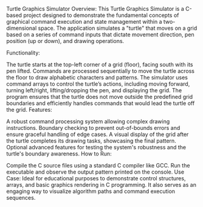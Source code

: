 Turtle Graphics Simulator
Overview: This Turtle Graphics Simulator is a C-based project designed to demonstrate the fundamental concepts of graphical command execution and state management within a two-dimensional space. The application simulates a "turtle" that moves on a grid based on a series of command inputs that dictate movement direction, pen position (up or down), and drawing operations.

Functionality:

The turtle starts at the top-left corner of a grid (floor), facing south with its pen lifted.
Commands are processed sequentially to move the turtle across the floor to draw alphabetic characters and patterns.
The simulator uses command arrays to control the turtle’s actions, including moving forward, turning left/right, lifting/dropping the pen, and displaying the grid.
The program ensures that the turtle does not move outside the predefined grid boundaries and efficiently handles commands that would lead the turtle off the grid.
Features:

A robust command processing system allowing complex drawing instructions.
Boundary checking to prevent out-of-bounds errors and ensure graceful handling of edge cases.
A visual display of the grid after the turtle completes its drawing tasks, showcasing the final pattern.
Optional advanced features for testing the system's robustness and the turtle's boundary awareness.
How to Run:

Compile the C source files using a standard C compiler like GCC.
Run the executable and observe the output pattern printed on the console.
Use Case: Ideal for educational purposes to demonstrate control structures, arrays, and basic graphics rendering in C programming. It also serves as an engaging way to visualize algorithm paths and command execution sequences.

